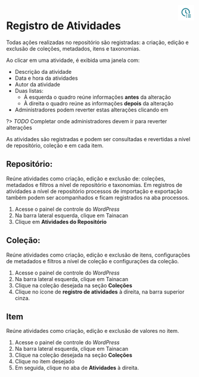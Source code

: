 <div style="float: right; margin-left: 1rem;">
	<img 
		alt="Ícone de Atividades" 
		src="/_assets/images/icon_logs.png"
		width="42"
		height="42">
</div>

# Registro de Atividades

Todas ações realizadas no repositório são registradas: a criação, edição e exclusão de coleções, metadados, itens e taxonomias.

Ao clicar em uma atividade, é exibida uma janela com:

* Descrição da atividade
* Data e hora da atividades
* Autor da atividade
* Duas listas:
  * À esquerda o quadro reúne informações **antes** da alteração
  * À direita o quadro reúne as informações **depois** da alteração
* Administradores podem reverter estas alterações clicando em 

?> _TODO_ Completar onde administradores devem ir para reverter alterações

As atividades são registradas e podem ser consultadas e revertidas a nível de repositório, coleção e em cada item.

## Repositório:

Reúne atividades como criação, edição e exclusão de: coleções, metadados e filtros a nível de repositório e taxonomias. Em registros de atividades a nível de repositório processos de importação e exportação também podem ser acompanhados e ficam registrados na aba processos.

1. Acesse o painel de controle do *WordPress*
2. Na barra lateral esquerda, clique em Tainacan
3. Clique em **Atividades do Repositório**

## Coleção:

Reúne atividades como criação, edição e exclusão de itens, configurações de metadados e filtros a nível de coleção e configurações da coleção.

1. Acesse o painel de controle do *WordPress*
2. Na barra lateral esquerda, clique em Tainacan
3. Clique na coleção desejada na seção **Coleções**
4. Clique no ícone de **registro de atividades** à direita, na barra superior cinza.

## Item

Reúne atividades como criação, edição e exclusão de valores no item.

1. Acesse o painel de controle do *WordPress*
2. Na barra lateral esquerda, clique em Tainacan
3. Clique na coleção desejada na seção **Coleções**
4. Clique no item desejado
5. Em seguida, clique no aba de **Atividades** à direita.